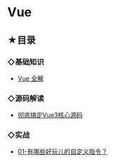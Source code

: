 # Vue

## ★目录

### ◇基础知识

- [Vue 全解](./01/README.md)

### ◇源码解读

- [彻底搞定Vue3核心源码](./02/README.md)

### ◇实战

- [01-有哪些好玩儿的自定义指令？](./03/README.md)
